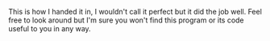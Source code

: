 This is how I handed it in, I wouldn't call it perfect but it did the job well.
Feel free to look around but I'm sure you won't find this program or its code useful to you in any way.
